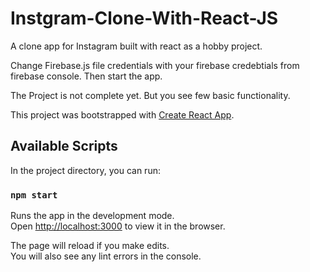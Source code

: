 # Instgram-Clone-With-React-JS
A clone app for Instagram built with react as a hobby project.

Change Firebase.js file credentials with your firebase credebtials from firebase console. Then start the app.

The Project is not complete yet. But you see few basic functionality.

This project was bootstrapped with [Create React App](https://github.com/facebook/create-react-app).

## Available Scripts

In the project directory, you can run:

### `npm start`

Runs the app in the development mode.<br>
Open [http://localhost:3000](http://localhost:3000) to view it in the browser.

The page will reload if you make edits.<br>
You will also see any lint errors in the console.
